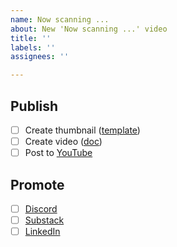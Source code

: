 ```yaml
---
name: Now scanning ...
about: New 'Now scanning ...' video
title: ''
labels: ''
assignees: ''

---
```


## Publish
- [ ] Create thumbnail ([template](https://www.figma.com/design/GsHY2OGkxXmlcKhREfaKY0/ScanGov-brand-assets?node-id=0-1&t=IpxxvxIXwzR8jVRz-1))
- [ ] Create video ([doc](https://docs.google.com/document/d/1W73hLtLotNJ_exWVEhM5Z5f4PgLeI2oMKmUSOF17msQ/edit?usp=sharing))
- [ ] Post to [YouTube](https://www.youtube.com/@scangov)

## Promote
- [ ] [Discord](https://discord.gg/EPCXEMAX5y)
- [ ] [Substack](https://scangov.substack.com/)
- [ ] [LinkedIn](https://www.linkedin.com/company/scangov)

